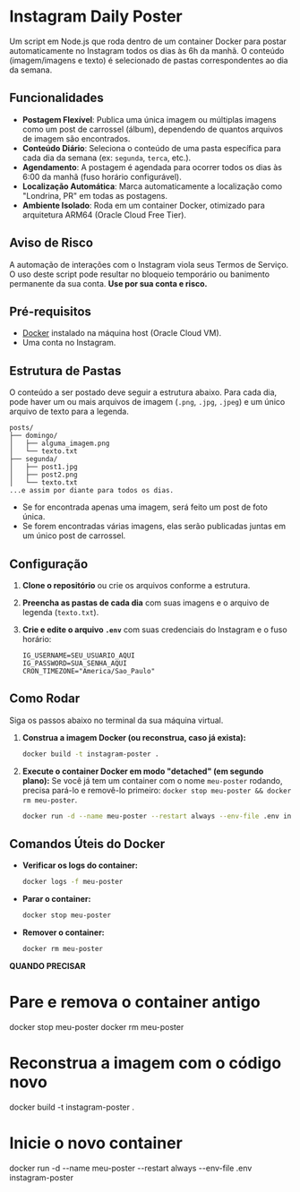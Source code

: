 # Instagram Daily Poster

Um script em Node.js que roda dentro de um container Docker para postar automaticamente no Instagram todos os dias às 6h da manhã. O conteúdo (imagem/imagens e texto) é selecionado de pastas correspondentes ao dia da semana.

## Funcionalidades

- **Postagem Flexível**: Publica uma única imagem ou múltiplas imagens como um post de carrossel (álbum), dependendo de quantos arquivos de imagem são encontrados.
- **Conteúdo Diário**: Seleciona o conteúdo de uma pasta específica para cada dia da semana (ex: `segunda`, `terca`, etc.).
- **Agendamento**: A postagem é agendada para ocorrer todos os dias às 6:00 da manhã (fuso horário configurável).
- **Localização Automática**: Marca automaticamente a localização como "Londrina, PR" em todas as postagens.
- **Ambiente Isolado**: Roda em um container Docker, otimizado para arquitetura ARM64 (Oracle Cloud Free Tier).

## Aviso de Risco

A automação de interações com o Instagram viola seus Termos de Serviço. O uso deste script pode resultar no bloqueio temporário ou banimento permanente da sua conta. **Use por sua conta e risco.**

## Pré-requisitos

- [Docker](https://www.docker.com/) instalado na máquina host (Oracle Cloud VM).
- Uma conta no Instagram.

## Estrutura de Pastas

O conteúdo a ser postado deve seguir a estrutura abaixo. Para cada dia, pode haver um ou mais arquivos de imagem (`.png`, `.jpg`, `.jpeg`) e um único arquivo de texto para a legenda.

```
posts/
├── domingo/
│   ├── alguma_imagem.png
│   └── texto.txt
├── segunda/
│   ├── post1.jpg
│   ├── post2.png
│   └── texto.txt
...e assim por diante para todos os dias.
```

- Se for encontrada apenas uma imagem, será feito um post de foto única.
- Se forem encontradas várias imagens, elas serão publicadas juntas em um único post de carrossel.

## Configuração

1.  **Clone o repositório** ou crie os arquivos conforme a estrutura.
2.  **Preencha as pastas de cada dia** com suas imagens e o arquivo de legenda (`texto.txt`).
3.  **Crie e edite o arquivo `.env`** com suas credenciais do Instagram e o fuso horário:

    ```env
    IG_USERNAME=SEU_USUARIO_AQUI
    IG_PASSWORD=SUA_SENHA_AQUI
    CRON_TIMEZONE="America/Sao_Paulo"
    ```

## Como Rodar

Siga os passos abaixo no terminal da sua máquina virtual.

1.  **Construa a imagem Docker (ou reconstrua, caso já exista):**

    ```bash
    docker build -t instagram-poster .
    ```

2.  **Execute o container Docker em modo "detached" (em segundo plano):**
    Se você já tem um container com o nome `meu-poster` rodando, precisa pará-lo e removê-lo primeiro: `docker stop meu-poster && docker rm meu-poster`.
    ```bash
    docker run -d --name meu-poster --restart always --env-file .env instagram-poster
    ```

## Comandos Úteis do Docker

- **Verificar os logs do container:**

  ```bash
  docker logs -f meu-poster
  ```

- **Parar o container:**

  ```bash
  docker stop meu-poster
  ```

- **Remover o container:**
  ```bash
  docker rm meu-poster
  ```

**QUANDO PRECISAR**

# Pare e remova o container antigo
docker stop meu-poster
docker rm meu-poster

# Reconstrua a imagem com o código novo
docker build -t instagram-poster .

# Inicie o novo container
docker run -d --name meu-poster --restart always --env-file .env instagram-poster